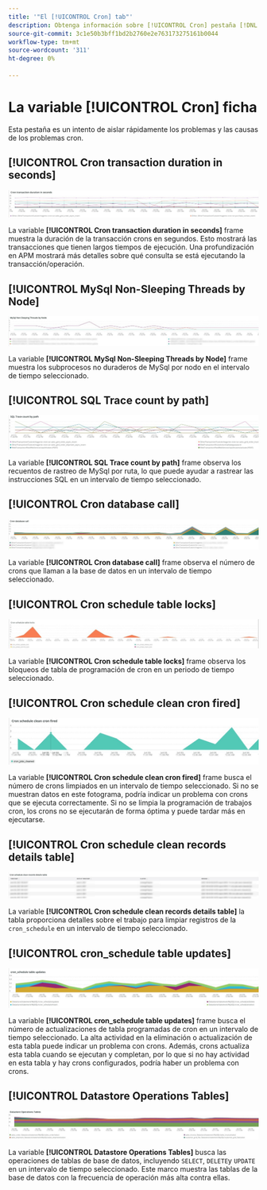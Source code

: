 ```yaml
---
title: '"El [!UICONTROL Cron] tab"'
description: Obtenga información sobre [!UICONTROL Cron] pestaña [!DNL Observation for Adobe Commerce].
source-git-commit: 3c1e50b3bff1bd2b2760e2e763173275161b0044
workflow-type: tm+mt
source-wordcount: '311'
ht-degree: 0%

---
```


# La variable [!UICONTROL Cron] ficha

Esta pestaña es un intento de aislar rápidamente los problemas y las causas de los problemas cron.

## [!UICONTROL Cron transaction duration in seconds]

![Duración de la transacción cron en segundos](../../assets/tools/observation-for-adobe-commerce/cron-tab-1.jpg)

La variable **[!UICONTROL Cron transaction duration in seconds]** frame muestra la duración de la transacción crons en segundos. Esto mostrará las transacciones que tienen largos tiempos de ejecución. Una profundización en APM mostrará más detalles sobre qué consulta se está ejecutando la transacción/operación.

## [!UICONTROL MySql Non-Sleeping Threads by Node]

![Subprocesos no duraderos MySql por nodo](../../assets/tools/observation-for-adobe-commerce/cron-tab-2.jpg)

La variable **[!UICONTROL MySql Non-Sleeping Threads by Node]** frame muestra los subprocesos no duraderos de MySql por nodo en el intervalo de tiempo seleccionado.

## [!UICONTROL SQL Trace count by path]

![Recuento de seguimiento SQL por ruta](../../assets/tools/observation-for-adobe-commerce/cron-tab-3.jpg)

La variable **[!UICONTROL SQL Trace count by path]** frame observa los recuentos de rastreo de MySql por ruta, lo que puede ayudar a rastrear las instrucciones SQL en un intervalo de tiempo seleccionado.

## [!UICONTROL Cron database call]

![Llamada a la base de datos Cron](../../assets/tools/observation-for-adobe-commerce/cron-tab-4.jpg)

La variable **[!UICONTROL Cron database call]** frame observa el número de crons que llaman a la base de datos en un intervalo de tiempo seleccionado.

## [!UICONTROL Cron schedule table locks]

![Bloqueos de tabla de programación cron](../../assets/tools/observation-for-adobe-commerce/cron-tab-5.jpg)

La variable **[!UICONTROL Cron schedule table locks]** frame observa los bloqueos de tabla de programación de cron en un periodo de tiempo seleccionado.

## [!UICONTROL Cron schedule clean cron fired]

![Bloqueos de tabla de programación cron](../../assets/tools/observation-for-adobe-commerce/cron-tab-6.jpg)

La variable **[!UICONTROL Cron schedule clean cron fired]** frame busca el número de crons limpiados en un intervalo de tiempo seleccionado. Si no se muestran datos en este fotograma, podría indicar un problema con crons que se ejecuta correctamente. Si no se limpia la programación de trabajos cron, los crons no se ejecutarán de forma óptima y puede tardar más en ejecutarse.

## [!UICONTROL Cron schedule clean records details table]

![Tabla de detalles de registros limpios de programación de cron](../../assets/tools/observation-for-adobe-commerce/cron-tab-7.jpg)

La variable **[!UICONTROL Cron schedule clean records details table]** la tabla proporciona detalles sobre el trabajo para limpiar registros de la `cron_schedule` en un intervalo de tiempo seleccionado.

## [!UICONTROL cron_schedule table updates]

![actualizaciones de tabla cron_schedule](../../assets/tools/observation-for-adobe-commerce/cron-tab-8.jpg)

La variable **[!UICONTROL cron_schedule table updates]** frame busca el número de actualizaciones de tabla programadas de cron en un intervalo de tiempo seleccionado. La alta actividad en la eliminación o actualización de esta tabla puede indicar un problema con crons. Además, crons actualiza esta tabla cuando se ejecutan y completan, por lo que si no hay actividad en esta tabla y hay crons configurados, podría haber un problema con crons.

## [!UICONTROL Datastore Operations Tables]

![Tablas de operaciones del almacén de datos](../../assets/tools/observation-for-adobe-commerce/cron-tab-9.jpg)

La variable **[!UICONTROL Datastore Operations Tables]** busca las operaciones de tablas de base de datos, incluyendo `SELECT`, `DELETE`y `UPDATE` en un intervalo de tiempo seleccionado. Este marco muestra las tablas de la base de datos con la frecuencia de operación más alta contra ellas.
